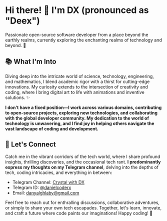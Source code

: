 # Hi there! 👋 I'm DX (pronounced as "Deex")

Passionate open-source software developer from a place beyond the earthly realms, currently exploring the enchanting realms of technology and beyond. 🚀

## 📚 What I'm Into

Diving deep into the intricate world of science, technology, engineering, and mathematics, I blend academic rigor with a thirst for cutting-edge innovations. My curiosity extends to the intersection of creativity and coding, where I bring digital art to life with animations and inventive solutions. ✨

**I don't have a fixed position—I work across various domains, contributing to open-source projects, exploring new technologies, and collaborating with the global developer community. My dedication to the world of technology is unwavering, and I find joy in helping others navigate the vast landscape of coding and development.**

## 🌟 Let's Connect

Catch me in the vibrant corridors of the tech world, where I share profound insights, thrilling discoveries, and the occasional tech rant. **I predominantly express my thoughts on my Telegram channel**, delving into the depths of tech, coding intricacies, and everything in between:

- Telegram Channel: [Crystal with DX](https://t.me/TechJourneysDX)
- Telegram ID: [@danielcoderx](https://t.me/danielcoderx)
- Email: [danyalghlaby@gmail.com](mailto:danyalghlaby@gmail.com)

Feel free to reach out for enthralling discussions, collaborative adventures, or simply to share your own tech escapades. Together, let's learn, innovate, and craft a future where code paints our imaginations! Happy coding! 🌟
